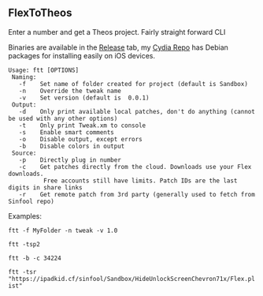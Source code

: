 ## FlexToTheos 

Enter a number and get a Theos project. Fairly straight forward CLI

Binaries are available in the [Release](https://github.com/ipadkid358/FlexToTheos/releases) tab, my [Cydia Repo](https://ipadkid.cf/) has Debian packages for installing easily on iOS devices.

```
Usage: ftt [OPTIONS]
 Naming:
   -f    Set name of folder created for project (default is Sandbox)
   -n    Override the tweak name
   -v    Set version (default is  0.0.1)
 Output:
   -d    Only print available local patches, don't do anything (cannot be used with any other options)
   -t    Only print Tweak.xm to console
   -s    Enable smart comments
   -o    Disable output, except errors
   -b    Disable colors in output
 Source:
   -p    Directly plug in number
   -c    Get patches directly from the cloud. Downloads use your Flex downloads.
          Free accounts still have limits. Patch IDs are the last digits in share links
   -r    Get remote patch from 3rd party (generally used to fetch from Sinfool repo)
```

Examples:

`ftt -f MyFolder -n tweak -v 1.0`

`ftt -tsp2`

`ftt -b -c 34224`

`ftt -tsr "https://ipadkid.cf/sinfool/Sandbox/HideUnlockScreenChevron71x/Flex.plist"`
